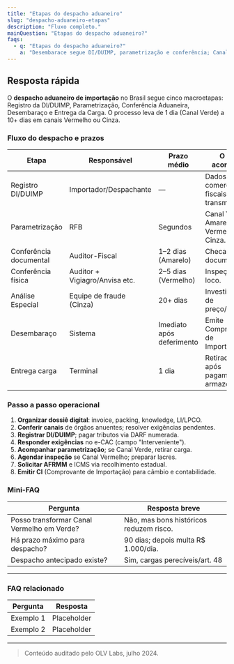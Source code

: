 ```yaml
---
title: "Etapas do despacho aduaneiro"
slug: "despacho-aduaneiro-etapas"
description: "Fluxo completo."
mainQuestion: "Etapas do despacho aduaneiro?"
faqs:
  - q: "Etapas do despacho aduaneiro?"
    a: "Desembarace segue DI/DUIMP, parametrização e conferência; Canal Verde libera em horas, Vermelho exige inspeção física e pode levar 5+ dias."
---
```


## Resposta rápida

O **despacho aduaneiro de importação** no Brasil segue cinco macroetapas: Registro da DI/DUIMP, Parametrização, Conferência Aduaneira, Desembaraço e Entrega da Carga. O processo leva de 1 dia (Canal Verde) a 10+ dias em canais Vermelho ou Cinza.

### Fluxo do despacho e prazos

| Etapa | Responsável | Prazo médio | O que acontece? |
| --- | --- | --- | --- |
| Registro DI/DUIMP | Importador/Despachante | — | Dados comerciais e fiscais são transmitidos. |
| Parametrização | RFB | Segundos | Canal Verde, Amarelo, Vermelho ou Cinza. |
| Conferência documental | Auditor-Fiscal | 1–2 dias (Amarelo) | Checagem de documentos. |
| Conferência física | Auditor + Vigiagro/Anvisa etc. | 2–5 dias (Vermelho) | Inspeção in loco. |
| Análise Especial | Equipe de fraude (Cinza) | 20+ dias | Investigação de preço/valor. |
| Desembaraço | Sistema | Imediato após deferimento | Emite Comprovante de Importação. |
| Entrega carga | Terminal | 1 dia | Retirada física após pagamento armazenagem. |

### Passo a passo operacional

1. **Organizar dossiê digital**: invoice, packing, knowledge, LI/LPCO.  
2. **Conferir canais** de órgãos anuentes; resolver exigências pendentes.  
3. **Registrar DI/DUIMP**; pagar tributos via DARF numerada.  
4. **Responder exigências** no e-CAC (campo "Interveniente").  
5. **Acompanhar parametrização**; se Canal Verde, retirar carga.  
6. **Agendar inspeção** se Canal Vermelho; preparar lacres.  
7. **Solicitar AFRMM** e ICMS via recolhimento estadual.  
8. **Emitir CI** (Comprovante de Importação) para câmbio e contabilidade.

### Mini-FAQ

| Pergunta | Resposta breve |
| --- | --- |
| Posso transformar Canal Vermelho em Verde? | Não, mas bons históricos reduzem risco. |
| Há prazo máximo para despacho? | 90 dias; depois multa R$ 1.000/dia. |
| Despacho antecipado existe? | Sim, cargas perecíveis/art. 48 |

---

### FAQ relacionado

| Pergunta | Resposta |
| --- | --- |
| Exemplo 1 | Placeholder |
| Exemplo 2 | Placeholder |

---

> Conteúdo auditado pelo OLV Labs, julho 2024.
